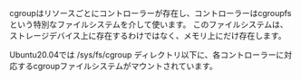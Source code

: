 ﻿


cgroupはリソースごとにコントローラーが存在し、コントローラーはcgroupfsという特別なファイルシステムを介して使います。
このファイルシステムは、ストレージデバイス上に存在するわけではなく、メモリ上にだけ存在します。

Ubuntu20.04では /sys/fs/cgroup ディレクトリ以下に、各コントローラーに対応するcgroupファイルシステムがマウントされています。




